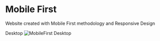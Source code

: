 # Mobile First
Website created with Mobile First methodology and Responsive Design

Desktop
![MobileFirst Desktop](https://user-images.githubusercontent.com/67498266/171751889-90f84f4e-dfaa-44d8-b49d-5d1796b12abd.png)
